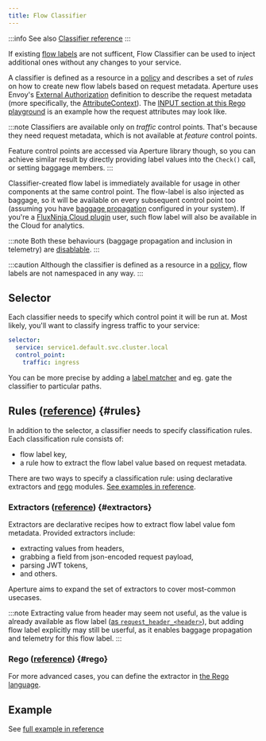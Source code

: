```yaml
---
title: Flow Classifier
---
```


:::info
See also [Classifier reference][reference]
:::

If existing [flow labels](label.md) are not sufficent,
Flow Classifier can be used to inject additional ones
without any changes to your service.

A classifier is defined as a resource in a [policy][policies]
and describes a set of _rules_ on how to create new flow labels based
on request metadata. Aperture uses Envoy's [External Authorization][ext-authz]
definition to describe the request metadata (more specifically, the
[AttributeContext][attr-context]). The [INPUT section at this Rego
playground][rego-playground] is an example how the request attributes may look like.

:::note
Classifiers are available only on _traffic_ control points. That's because they
need request metadata, which is not available at _feature_ control points.

Feature control points are accessed via Aperture library though,
so you can achieve similar result by directly providing label
values into the `Check()` call, or setting baggage members.
:::

Classifier-created flow label is immediately available for usage in other
components at the same control point. The flow-label is also injected as baggage,
so it will be available on every subsequent control point too
(assuming you have [baggage propagation][baggage] configured in your system).
If you're a [FluxNinja Cloud plugin][plugin] user, such flow label will also be
available in the Cloud for analytics.

:::note
Both these behaviours (baggage propagation and inclusion in telemetry) are [disablable][rule].
:::

:::caution
Although the classifier is defined as a resource in a [policy][policies], flow
labels are not namespaced in any way.
:::

## Selector

Each classifier needs to specify which control point it will be run at.
Most likely, you'll want to classify ingress traffic to your service:

```yaml
selector:
  service: service1.default.svc.cluster.local
  control_point:
    traffic: ingress
```

You can be more precise by adding a [label matcher][label-matcher] and eg. gate
the classifier to particular paths.

## Rules ([reference][rule]) {#rules}

In addition to the selector, a classifier needs to specify classification rules.
Each classification rule consists of:

- flow label key,
- a rule how to extract the flow label value based on request metadata.

There are two ways to specify a classification rule: using declarative
extractors and [rego][rego] modules. [See examples in reference][rule].

### Extractors ([reference][extractor]) {#extractors}

Extractors are declarative recipes how to extract flow label value fom
metadata. Provided extractors include:

- extracting values from headers,
- grabbing a field from json-encoded request payload,
- parsing JWT tokens,
- and others.

Aperture aims to expand the set of extractors to cover most-common usecases.

:::note
Extracting value from header may seem not useful, as the value is already
available as flow label
([as `request_header_<header>`](label.md#request-labels)),
but adding flow label explicitly may still be userful, as it enables baggage
propagation and telemetry for this flow label.
:::

### Rego ([reference][rego-rule]) {#rego}

For more advanced cases, you can define the extractor in [the Rego language][rego].

## Example

See [full example in reference][reference]

[ext-authz]: https://www.envoyproxy.io/docs/envoy/latest/api-v3/service/auth/v3/external_auth.proto#authorization-service-proto
[attr-context]: https://www.envoyproxy.io/docs/envoy/latest/api-v3/service/auth/v3/attribute_context.proto
[rego-playground]: https://play.openpolicyagent.org/p/mG0sXxCNdQ
[baggage]: label.md#baggage
[reference]: /reference/configuration/policies.md#-v1classifier
[rule]: /reference/configuration/policies.md#-v1rule
[extractor]: /reference/configuration/policies.md#-v1extractor
[rego-rule]: /reference/configuration/policies.md#rule-rego
[plugin]: /cloud/plugin.md
[label-matcher]: ../selector.md#label-matcher
[policies]: /concepts/policies/policies.md
[rego]: https://www.openpolicyagent.org/docs/latest/policy-language/
